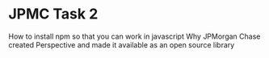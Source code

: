 # JPMC Task 2
How to install npm so that you can work in javascript
Why JPMorgan Chase created Perspective and made it available as an open source library
